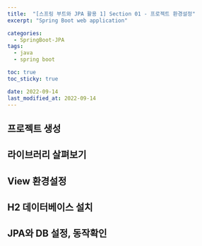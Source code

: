 ```yaml
---
title:  "[스프링 부트와 JPA 활용 1] Section 01 - 프로젝트 환경설정"
excerpt: "Spring Boot web application"

categories:
  - SpringBoot-JPA
tags:
  - java
  - spring boot

toc: true
toc_sticky: true

date: 2022-09-14
last_modified_at: 2022-09-14
---
```

## 프로젝트 생성

## 라이브러리 살펴보기

## View 환경설정

## H2 데이터베이스 설치

## JPA와 DB 설정, 동작확인
